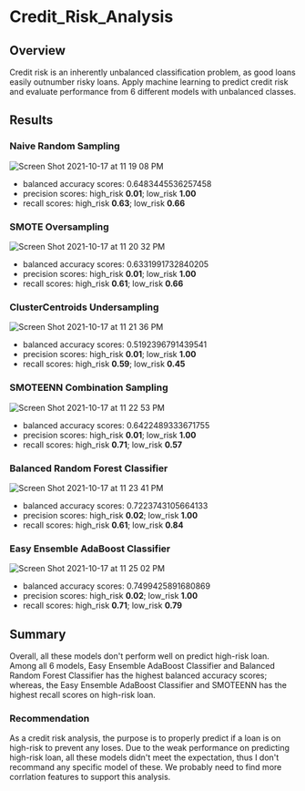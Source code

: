 # Credit_Risk_Analysis
## Overview
Credit risk is an inherently unbalanced classification problem, as good loans easily outnumber risky loans. Apply machine learning to predict credit risk and evaluate performance from 6 different models with unbalanced classes.

## Results
### Naive Random Sampling
![Screen Shot 2021-10-17 at 11 19 08 PM](https://user-images.githubusercontent.com/66225050/137678814-ade3f183-2a5b-4013-8d1a-ac4eb57c06ca.png)
- balanced accuracy scores: 0.6483445536257458
- precision scores: high_risk **0.01**; low_risk **1.00**
- recall scores: high_risk **0.63**; low_risk **0.66**

### SMOTE Oversampling
![Screen Shot 2021-10-17 at 11 20 32 PM](https://user-images.githubusercontent.com/66225050/137678977-2ca2503c-0e09-4b7e-a395-9a73052af8bb.png)
- balanced accuracy scores: 0.6331991732840205
- precision scores: high_risk **0.01**; low_risk **1.00**
- recall scores: high_risk **0.61**; low_risk **0.66**

### ClusterCentroids Undersampling
![Screen Shot 2021-10-17 at 11 21 36 PM](https://user-images.githubusercontent.com/66225050/137679095-962864f7-6b68-4d1d-8c48-28096c4596d4.png)
- balanced accuracy scores: 0.5192396791439541
- precision scores: high_risk **0.01**; low_risk **1.00**
- recall scores: high_risk **0.59**; low_risk **0.45**

### SMOTEENN Combination Sampling
![Screen Shot 2021-10-17 at 11 22 53 PM](https://user-images.githubusercontent.com/66225050/137679183-a25803d4-7d9c-4abe-bd7a-c276914c808c.png)
- balanced accuracy scores: 0.6422489333671755
- precision scores: high_risk **0.01**; low_risk **1.00**
- recall scores: high_risk **0.71**; low_risk **0.57**

### Balanced Random Forest Classifier
![Screen Shot 2021-10-17 at 11 23 41 PM](https://user-images.githubusercontent.com/66225050/137679394-fafecf43-d477-42cc-bbe1-818fa7da2332.png)
- balanced accuracy scores: 0.7223743105664133
- precision scores: high_risk **0.02**; low_risk **1.00**
- recall scores: high_risk **0.61**; low_risk **0.84**

### Easy Ensemble AdaBoost Classifier
![Screen Shot 2021-10-17 at 11 25 02 PM](https://user-images.githubusercontent.com/66225050/137679475-8cfe8fca-e697-44b7-8d5c-d909adb1b298.png)
- balanced accuracy scores: 0.7499425891680869
- precision scores: high_risk **0.02**; low_risk **1.00**
- recall scores: high_risk **0.71**; low_risk **0.79**

## Summary
Overall, all these models don't perform well on predict high-risk loan. Among all 6 models, Easy Ensemble AdaBoost Classifier and Balanced Random Forest Classifier has the highest balanced accuracy scores; whereas, the Easy Ensemble AdaBoost Classifier and SMOTEENN has the highest recall scores on high-risk loan.
### Recommendation
As a credit risk analysis, the purpose is to properly predict if a loan is on high-risk to prevent any loses. Due to the weak performance on predicting high-risk loan, all these models didn't meet the expectation, thus I don't recommand any specific model of these. We probably need to find more corrlation features to support this analysis.
